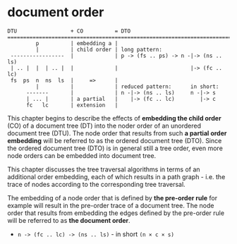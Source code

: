 
# document order

```
DTU                 + CO          = DTO
========================================================================
         p          | embedding a |
         |          | child order | long pattern:
 -----------------  |             | p -> (fs .. ps) -> n -|-> (ns .. ls)
 | .. |  |  | .. |  |             |                       |-> (fc .. lc)
 fs  ps  n  ns  ls  |     =>      |
         |          |             | reduced pattern:      in short:
      -------       |             | n -|-> (ns .. ls)     n -|-> s
      | ... |       | a partial   |    |-> (fc .. lc)        |-> c
      fc   lc       | extension   |
```

This chapter begins to describe the effects of **embedding the child order**
(CO) of a document tree (DT) into the noder order of an unordered document tree
(DTU). The node order that results from such **a partial order embedding** will
be referred to as the ordered document tree (DTO). Since the ordered document
tree (DTO) is in general still a tree order, even more node orders can be
embedded into document tree.

This chapter discusses the tree traversal algorithms in terms of an additional
order embedding, each of which results in a path graph - i.e. the trace of
nodes according to the corresponding tree traversal.

The embedding of a node order that is defined by **the pre-order rule** for
example will result in the pre-order trace of a document tree. The node order
that results from embedding the edges defined by the pre-order rule will be
referred to as **the document order**.

* `n -> (fc .. lc) -> (ns .. ls)` - in short `(n × c × s)`
